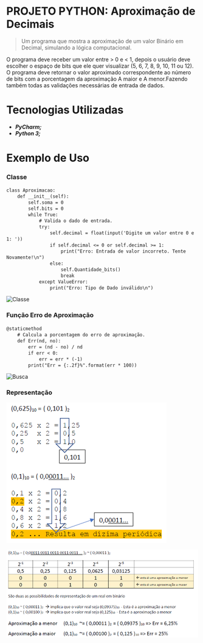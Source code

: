 # PROJETO PYTHON: Aproximação de Decimais

> Um programa que mostra a aproximação de um valor Binário em Decimal, simulando a lógica computacional.

O programa deve receber um valor entre > 0 e < 1, depois o usuário deve escolher o espaço de bits que ele 
quer visualizar (5, 6, 7, 8, 9, 10, 11 ou 12). O programa deve retornar o valor aproximado correspondente ao 
número de bits com a porcentagem da aproximação A maior e A menor.Fazendo também todas as validações necessárias
de entrada de dados.

# Tecnologias Utilizadas
* **_PyCharm;_**
* **_Python 3;_**

# Exemplo de Uso
### Classe
```
class Aproximacao:
    def __init__(self):
        self.soma = 0
        self.bits = 0
        while True:
            # Valida o dado de entrada.
            try:
                self.decimal = float(input('Digite um valor entre 0 e 1: '))
                if self.decimal <= 0 or self.decimal >= 1:
                    print("Erro: Entrada de valor incorreto. Tente Novamente!\n")
                else:
                    self.Quantidade_bits()
                    break
            except ValueError:
                print("Erro: Tipo de Dado inválido\n")
```
![Classe]()

### Função Erro de Aproximação
```
@staticmethod
    # Calcula a porcentagem do erro de aproximação.
    def Err(nd, no):
        err = (nd - no) / nd
        if err < 0:
            err = err * (-1)
        print("Err = {:.2f}%".format(err * 100))
```
![Busca]()

### Representação

![Multiplicacao](https://github.com/ThiagoLozano/Aproximacao-de-Decimais/blob/master/Screenshot/Multiplicacao.PNG)

![Aproximação3](https://github.com/ThiagoLozano/Aproximacao-de-Decimais/blob/master/Screenshot/Aproximacao.PNG)
